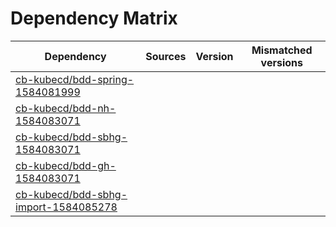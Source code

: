 # Dependency Matrix

Dependency | Sources | Version | Mismatched versions
---------- | ------- | ------- | -------------------
[cb-kubecd/bdd-spring-1584081999](https://github.com/cb-kubecd/bdd-spring-1584081999.git) |  | []() | 
[cb-kubecd/bdd-nh-1584083071](https://github.com/cb-kubecd/bdd-nh-1584083071.git) |  | []() | 
[cb-kubecd/bdd-sbhg-1584083071](https://github.com/cb-kubecd/bdd-sbhg-1584083071.git) |  | []() | 
[cb-kubecd/bdd-gh-1584083071](https://github.com/cb-kubecd/bdd-gh-1584083071.git) |  | []() | 
[cb-kubecd/bdd-sbhg-import-1584085278](https://github.com/cb-kubecd/bdd-sbhg-import-1584085278.git) |  | []() | 
